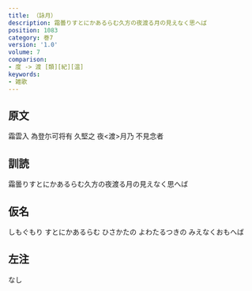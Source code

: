 ```yaml
---
title: （詠月）
description: 霜曇りすとにかあるらむ久方の夜渡る月の見えなく思へば
position: 1083
category: 巻7
version: '1.0'
volume: 7
comparison:
- 度 -> 渡 [類][紀][温]
keywords:
- 雑歌
---
```


## 原文

霜雲入 為登尓可将有 久堅之 夜<渡>月乃 不見念者

## 訓読

霜曇りすとにかあるらむ久方の夜渡る月の見えなく思へば

## 仮名

しもぐもり すとにかあるらむ ひさかたの よわたるつきの みえなくおもへば

## 左注

なし
